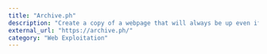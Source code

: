 ```yaml
---
title: "Archive.ph"
description: "Create a copy of a webpage that will always be up even if the original link is down"
external_url: "https://archive.ph/"
category: "Web Exploitation"
---
```

